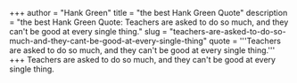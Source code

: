 +++
author = "Hank Green"
title = "the best Hank Green Quote"
description = "the best Hank Green Quote: Teachers are asked to do so much, and they can't be good at every single thing."
slug = "teachers-are-asked-to-do-so-much-and-they-cant-be-good-at-every-single-thing"
quote = '''Teachers are asked to do so much, and they can't be good at every single thing.'''
+++
Teachers are asked to do so much, and they can't be good at every single thing.
